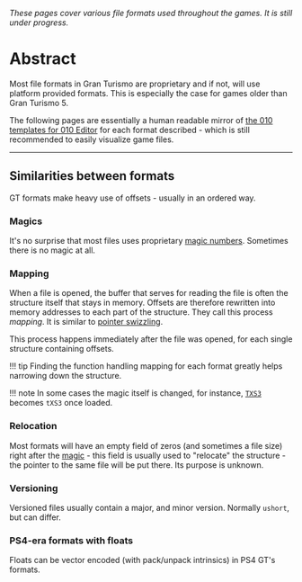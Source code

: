 *These pages cover various file formats used throughout the games. It is still under progress.*

# Abstract

Most file formats in Gran Turismo are proprietary and if not, will use platform provided formats. This is especially the case for games older than Gran Turismo 5. 

The following pages are essentially a human readable mirror of [the 010 templates for 010 Editor](https://github.com/Nenkai/GT-File-Specifications-Documentation/tree/master/Formats) for each format described - which is still recommended to easily visualize game files.

---

## Similarities between formats

GT formats make heavy use of offsets - usually in an ordered way.

### Magics

It's no surprise that most files uses proprietary [magic numbers](https://en.wikipedia.org/wiki/File_format#Magic_number). Sometimes there is no magic at all.

### Mapping

When a file is opened, the buffer that serves for reading the file is often the structure itself that stays in memory. Offsets are therefore rewritten into memory addresses to each part of the structure. They call this process *mapping*. It is similar to [pointer swizzling](https://en.wikipedia.org/wiki/Pointer_swizzling).

This process happens immediately after the file was opened, for each single structure containing offsets. 

!!! tip
    Finding the function handling mapping for each format greatly helps narrowing down the structure.

!!! note
    In some cases the magic itself is changed, for instance, [`TXS3`](../formats/texture/img_txs3_textureset3.md) becomes `tXS3` once loaded.
    
### Relocation

Most formats will have an empty field of zeros (and sometimes a file size) right after the [magic](https://en.wikipedia.org/wiki/File_format#Magic_number) - this field is usually used to "relocate" the structure - the pointer to the same file will be put there. Its purpose is unknown.

### Versioning

Versioned files usually contain a major, and minor version. Normally `ushort`, but can differ.

### PS4-era formats with floats

Floats can be vector encoded (with pack/unpack intrinsics) in PS4 GT's formats.